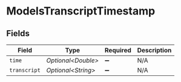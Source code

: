 # ModelsTranscriptTimestamp


## Fields

| Field               | Type                | Required            | Description         |
| ------------------- | ------------------- | ------------------- | ------------------- |
| `time`              | *Optional\<Double>* | :heavy_minus_sign:  | N/A                 |
| `transcript`        | *Optional\<String>* | :heavy_minus_sign:  | N/A                 |